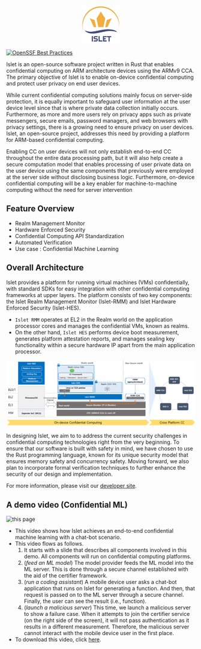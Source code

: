 <p align="center"><img src="https://github.com/islet-project/islet/blob/main/doc/res/logo-title.jpg?raw=true" height="100px"></p>

[![OpenSSF Best Practices](https://www.bestpractices.dev/projects/8915/badge)](https://www.bestpractices.dev/projects/8915)

Islet is an open-source software project written in Rust that enables confidential computing
on ARM architecture devices using the ARMv9 CCA.
The primary objective of Islet is to enable on-device confidential computing
and protect user privacy on end user devices.

While current confidential computing solutions mainly focus on server-side
protection,  it is equally important to safeguard user information at the user
device level  since that is where private data collection initially occurs.
Furthermore, as more and more users rely on privacy apps such as private
messengers,  secure emails, password managers, and web browsers with privacy
settings,  there is a growing need to ensure privacy on user devices.
Islet, an open-source project, addresses this need by providing a platform
 for ARM-based confidential computing.

Enabling CC on user devices will not only establish end-to-end CC throughout
the entire data processing path,
but it will also help create a secure computation model
that enables processing of user private data on the user device
using the same components that previously were employed at the server side
without disclosing business logic.
Furthermore, on-device confidential computing will be a key enabler for
machine-to-machine computing without the need for server intervention

## Feature Overview
- Realm Management Monitor
- Hardware Enforced Security
- Confidential Computing API Standardization
- Automated Verification
- Use case : Confidential Machine Learning

## Overall Architecture

Islet provides a platform for running virtual machines (VMs)
confidentially, with standard SDKs for easy integration with other confidential
computing frameworks at upper layers.
The platform consists of two key components:
the Islet Realm Management Monitor (Islet-RMM) and Islet Hardware Enforced Security (Islet-HES).

- `Islet RMM` operates at EL2 in the Realm world on the application processor cores
and manages the confidential VMs, known as realms.
- On the other hand, `Islet HES` performs device boot measurement, generates
platform attestation reports, and manages sealing key functionality within a secure
hardware IP apart from the main application processor.

![islet-overview](doc/res/overview.png)

In designing Islet, we aim to to address the current security challenges in confidential
computing technologies right from the very beginning.
To ensure that our software is built with safety in mind, we have chosen to use the
Rust programming language, known for its unique security model that ensures memory
safety and concurrency safety.
Moving forward, we also plan to incorporate formal
verification techniques to further enhance the security of our design and implementation.

For more information, please visit our [developer site](https://islet-project.github.io/islet/).

## A demo video (Confidential ML)

![this page](https://github.com/islet-project/islet/raw/main/examples/confidential-ml/video/confidential_ml.gif)

- This video shows how Islet achieves an end-to-end confidential machine learning with a chat-bot scenario.
- This video flows as follows.
  1. It starts with a slide that describes all components involved in this demo. All components will run on confidential computing platforms.
  2. (*feed an ML model*) The model provider feeds the ML model into the ML server. This is done through a secure channel established with the aid of the certifier framework.
  3. (*run a coding assistant*) A mobile device user asks a chat-bot application that runs on Islet for generating a function. And then, that request is passed on to the ML server through a secure channel. Finally, the user can see the result (i.e., function).
  4. (*launch a malicious server*) This time, we launch a malicious server to show a failure case. When it attempts to join the certifier service (on the right side of the screen), it will not pass authentication as it results in a different measurement. Therefore, the malicious server cannot interact with the mobile device user in the first place.
- To download this video, click [here](https://github.com/islet-project/islet/raw/main/examples/confidential-ml/video/confidential_ml.mp4).


